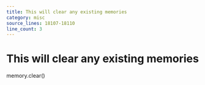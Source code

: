 ```yaml
---
title: This will clear any existing memories
category: misc
source_lines: 18107-18110
line_count: 3
---
```


# This will clear any existing memories
memory.clear()

